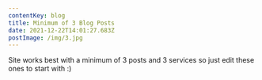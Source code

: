 ```yaml
---
contentKey: blog
title: Minimum of 3 Blog Posts
date: 2021-12-22T14:01:27.683Z
postImage: /img/3.jpg
---
```

Site works best with a minimum of 3 posts and 3 services so just edit these ones to start with :)